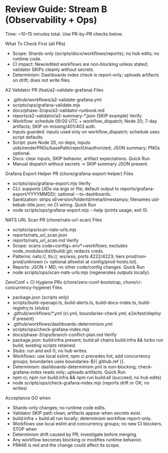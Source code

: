 # Review Guide: Stream B (Observability + Ops)

Time: ~10–15 minutes total. Use PR-by-PR checks below.

What To Check First (all PRs)
- Scope: Shards-only (scripts/docs/workflows/reports); no hub edits; no runtime code.
- CI impact: New/edited workflows are non-blocking unless stated; validator SKIPs cleanly without secrets.
- Determinism: Dashboards index check is report-only; uploads artifacts on drift; does not write files.

A2 Validator PR (feat/a2-validate-grafana)
Files
- .github/workflows/a2-validate-grafana.yml
- scripts/ops/grafana-validate.mjs
- docs/phase-3/ops/a2-validator-runbook.md
- reports/a2-validator/a2-summary-*.json (SKIP example)
Verify
- Workflow: schedule 09:00 UTC + workflow_dispatch; Node 20; 7-day artifacts; SKIP on missing/401/403 auth.
- Inputs guarded: inputs used only on workflow_dispatch; schedule uses script defaults.
- Script: pure Node 20, no deps; inputs uids/renderPNGs/basePath/rejectUnauthorized; JSON summary; PNGs optional.
- Docs: clear inputs, SKIP behavior, artifact expectations.
Quick Run
- Manual dispatch without secrets -> SKIP summary JSON present.

Grafana Export Helper PR (chore/grafana-export-helper)
Files
- scripts/ops/grafana-export.mjs
Verify
- CLI: supports UIDs via args or file; default output to reports/grafana-export/YYYYMMDD/; optional --to-dashboards.
- Sanitization: strips id/version/folderId/meta/timestamps; filenames uid-kebab-title.json; no CI wiring.
Quick Run
- node scripts/ops/grafana-export.mjs --help (prints usage; exit 0).

NATS URL Scan PR (chore/nats-url-scan)
Files
- scripts/ops/scan-nats-urls.mjs
- reports/nats_url_scan.json
- reports/nats_url_scan.md
Verify
- Scope: scans code+config+.env*+workflows; excludes node_modules/dist/build/.git; redacts creds.
- Patterns: nats://, tls://, ws/wss; ports 4222/4223; tiers prod/non-prod/unknown (+ optional allowlist at config/prod-hosts.txt).
- Reports: JSON + MD; no other code/config changes.
Quick Run
- node scripts/ops/scan-nats-urls.mjs (regenerates outputs locally).

ZeroConf + CI Hygiene PRs (chore/zero-conf-bootstrap, chore/ci-concurrency-hygiene)
Files
- package.json (scripts only)
- scripts/build-openapi.ts, build-alerts.ts, build-docs-index.ts, build-registry.ts (stubs)
- .github/workflows/*.yml (ci.yml, boundaries-check.yml, e2e/test/deploy if present)
- .github/workflows/dashboards-determinism.yml
- scripts/ops/check-grafana-index.mjs
- docs/phase-3/ops/branch-conflict-plan.md
Verify
- package.json: build:infra present; build:all chains build:infra && turbo run build; existing scripts retained.
- Stubs: run and exit 0; no hub writes.
- Workflows: use local eslint; npm ci precedes lint; add concurrency groups; boundaries uses boundaries-${{ github.ref }}.
- Determinism: dashboards-determinism.yml is non-blocking; check-grafana-index reads only; uploads artifacts.
Quick Run
- npm ci; npm run build:infra && npm run build:all (succeed; no hub edits)
- node scripts/ops/check-grafana-index.mjs (reports drift or OK; no writes)

Acceptance
GO when
- Shards-only changes; no runtime code edits.
- Validator SKIP path clean; artifacts appear when secrets exist.
- build:infra + build:all run locally; determinism workflow report-only.
- Workflows use local eslint and concurrency groups; no new CI blockers.
STOP when
- Determinism drift caused by PR; investigate before merging.
- Any workflow becomes blocking or modifies runtime behavior.
- PR#46 is red and the change could affect its scope.